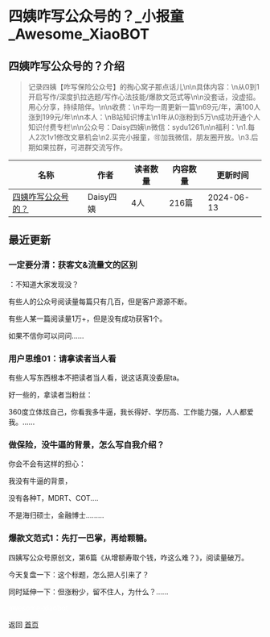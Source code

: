 # 四姨咋写公众号的？_小报童_Awesome_XiaoBOT

## 四姨咋写公众号的？介绍
> 记录四姨【咋写保险公众号】的掏心窝子那点话儿\n\n具体内容：\n从0到1开启写作/深度扒拉选题/写作心法技能/爆款文范式等\n\n没套话，没虚招。用心分享，持续陪伴。\n\n收费：\n平均一周更新一篇\n69元/年，满100人涨到199元/年\n\n本人：\nB站知识博主\n1年从0涨粉到5万\n成功开通个人知识付费专栏\n\n公众号：Daisy四姨\n微信：sydu1261\n\n福利：\n1.每人2次1v1修改文章机会\n2.买完小报童，🉑加我微信，朋友圈开放。\n3.后期如果拉群，可进群交流写作。  
  


|名称|作者|读者数量|内容数量|更新时间|
|---|---|---|---|---|
|[四姨咋写公众号的？](https://xiaobot.net/p/Daisy666?refer=0b133df9-27dc-423b-8101-639049001c13)|Daisy四姨|4人|216篇|2024-06-13|

## 最近更新
### 一定要分清：获客文&流量文的区别

：不知道大家发现没？

有些人的公众号阅读量每篇只有几百，但是客户源源不断。

有些人某一篇阅读量1万+，但是没有成功获客1个。

如果不信你可以问问......

### 用户思维01：请拿读者当人看

有些人写东西根本不把读者当人看，说这话真没委屈ta。

好一些的，拿读者当粉丝：

360度立体炫自己，你看我多牛逼，我长得好、学历高、工作能力强，人人都爱我。......

### 做保险，没牛逼的背景，怎么写自我介绍？

你会不会有这样的担心：

我没有牛逼的背景，

没有各种T，MDRT、COT....  

不是海归硕士，金融博士.........

### 爆款文范式1：先打一巴掌，再给颗糖。

四姨写公众号原创文，第6篇《从增额寿取个钱，咋这么难？》，阅读量破万。

今天复盘一下：这个标题，怎么把人引来了？

同时延伸一下：但涨粉少，留不住人，为什么？......


<a href="https://github.com/Reno9527/awesome-xiaobot" style="color: white; text-decoration: none;">awesome-xiaobot</a>

返回 [首页](../README.md)
